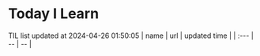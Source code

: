 # Today I Learn 
TIL list updated at 2024-04-26 01:50:05
| name | url | updated time |
| :--- | -- | -- |
